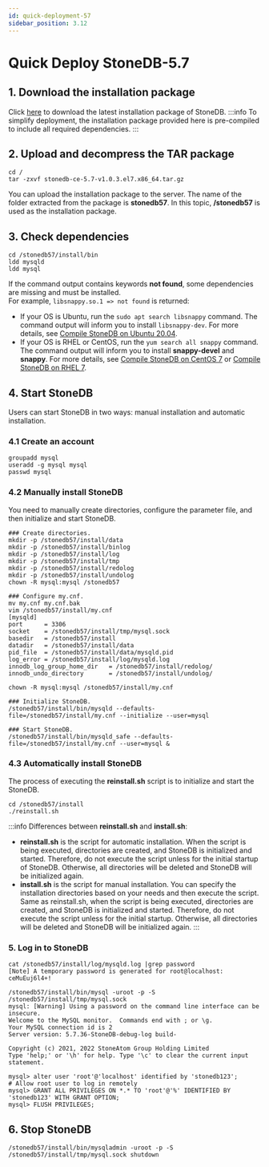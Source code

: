 ```yaml
---
id: quick-deployment-57
sidebar_position: 3.12
---
```


# Quick Deploy StoneDB-5.7
## 1. Download the installation package
Click [here](https://static.stoneatom.com/custom/stonedb-ce-5.7-v1.0.3.el7.x86_64.tar.gz) to download the latest installation package of StoneDB. 
:::info
To simplify deployment, the installation package provided here is pre-compiled to include all required dependencies.
:::
## 2. Upload and decompress the TAR package
```shell
cd /
tar -zxvf stonedb-ce-5.7-v1.0.3.el7.x86_64.tar.gz
```
You can upload the installation package to the server. The name of the folder extracted from the package is **stonedb57**. In this topic, **/stonedb57** is used as the installation package.
## 3. Check dependencies
```shell
cd /stonedb57/install/bin
ldd mysqld
ldd mysql
```
If the command output contains keywords **not found**, some dependencies are missing and must be installed. <br />For example, `libsnappy.so.1 => not found` is returned:

- If your OS is Ubuntu, run the `sudo apt search libsnappy` command. The command output will inform you to install `libsnappy-dev`. For more details, see [Compile StoneDB on Ubuntu 20.04](../../04-developer-guide/00-compiling-methods/compile-using-ubuntu2004/compile-using-ubuntu2004-for-57.md).
- If your OS is RHEL or CentOS, run the `yum search all snappy` command. The command output will inform you to install **snappy-devel** and **snappy**. For more details, see [Compile StoneDB on CentOS 7](../../04-developer-guide/00-compiling-methods/compile-using-centos7/compile-using-centos7-for-57.md) or [Compile StoneDB on RHEL 7](../../04-developer-guide/00-compiling-methods/compile-using-redhat7/compile-using-redhat7-for-57.md).
## 4. Start StoneDB
Users can start StoneDB in two ways: manual installation and automatic installation. 
### 4.1 Create an account
```shell
groupadd mysql
useradd -g mysql mysql
passwd mysql
```
### 4.2 Manually install StoneDB
You need to manually create directories, configure the parameter file, and then initialize and start StoneDB. 
```shell
### Create directories.
mkdir -p /stonedb57/install/data
mkdir -p /stonedb57/install/binlog
mkdir -p /stonedb57/install/log
mkdir -p /stonedb57/install/tmp
mkdir -p /stonedb57/install/redolog
mkdir -p /stonedb57/install/undolog
chown -R mysql:mysql /stonedb57

### Configure my.cnf.
mv my.cnf my.cnf.bak
vim /stonedb57/install/my.cnf
[mysqld]
port      = 3306
socket    = /stonedb57/install/tmp/mysql.sock
basedir   = /stonedb57/install
datadir   = /stonedb57/install/data
pid_file  = /stonedb57/install/data/mysqld.pid
log_error = /stonedb57/install/log/mysqld.log
innodb_log_group_home_dir   = /stonedb57/install/redolog/
innodb_undo_directory       = /stonedb57/install/undolog/

chown -R mysql:mysql /stonedb57/install/my.cnf

### Initialize StoneDB.
/stonedb57/install/bin/mysqld --defaults-file=/stonedb57/install/my.cnf --initialize --user=mysql

### Start StoneDB.
/stonedb57/install/bin/mysqld_safe --defaults-file=/stonedb57/install/my.cnf --user=mysql &
```
### 4.3 Automatically install StoneDB
The process of executing the **reinstall.sh** script is to initialize and start the StoneDB.
```shell
cd /stonedb57/install
./reinstall.sh
```
:::info
Differences between **reinstall.sh** and **install.sh**:

- **reinstall.sh** is the script for automatic installation. When the script is being executed, directories are created, and StoneDB is initialized and started. Therefore, do not execute the script unless for the initial startup of StoneDB. Otherwise, all directories will be deleted and StoneDB will be initialized again.
- **install.sh** is the script for manual installation. You can specify the installation directories based on your needs and then execute the script. Same as reinstall.sh, when the script is being executed, directories are created, and StoneDB is initialized and started. Therefore, do not execute the script unless for the initial startup. Otherwise, all directories will be deleted and StoneDB will be initialized again.
:::

### 5. Log in to StoneDB
```shell
cat /stonedb57/install/log/mysqld.log |grep password
[Note] A temporary password is generated for root@localhost: ceMuEuj6l4+!

/stonedb57/install/bin/mysql -uroot -p -S /stonedb57/install/tmp/mysql.sock
mysql: [Warning] Using a password on the command line interface can be insecure.
Welcome to the MySQL monitor.  Commands end with ; or \g.
Your MySQL connection id is 2
Server version: 5.7.36-StoneDB-debug-log build-

Copyright (c) 2021, 2022 StoneAtom Group Holding Limited
Type 'help;' or '\h' for help. Type '\c' to clear the current input statement.

mysql> alter user 'root'@'localhost' identified by 'stonedb123';
# Allow root user to log in remotely
mysql> GRANT ALL PRIVILEGES ON *.* TO 'root'@'%' IDENTIFIED BY 'stonedb123' WITH GRANT OPTION;
mysql> FLUSH PRIVILEGES;
```
## 6. Stop StoneDB
```shell
/stonedb57/install/bin/mysqladmin -uroot -p -S /stonedb57/install/tmp/mysql.sock shutdown
```
